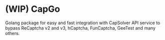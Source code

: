 # (WIP) CapGo
Golang package for easy and fast integration with CapSolver API service to bypass ReCaptcha v2 and v3, hCaptcha, FunCaptcha, GeeTest and many others.

